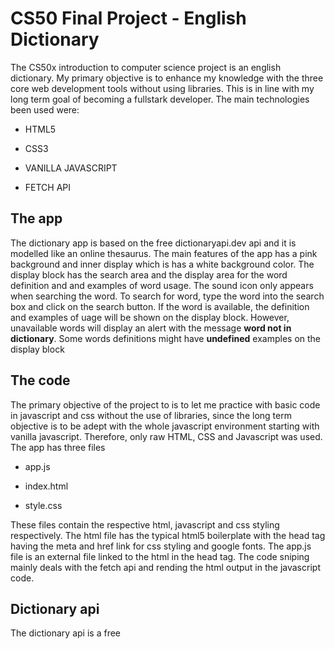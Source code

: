 # CS50 Final Project - English Dictionary
The CS50x introduction to computer science project is an english dictionary. My primary objective is to enhance my knowledge with the three core web development tools without using libraries. This is in line with my long term goal of becoming a fullstark developer. 
The main technologies been used were:
- HTML5 
* CSS3 
+ VANILLA JAVASCRIPT
- FETCH API

## The app
The dictionary app is based on the free dictionaryapi.dev api and it is modelled like an online thesaurus. The main features of the app has a pink background and inner display which is has a white background color. The display block has the search area and the display area for the word definition and and examples of word usage. 
The sound icon only appears when searching the word.
To search for word, type the word into the search box and click on the search button. If the word is available, the definition and examples of uage will be shown on the display block. However, unavailable words will display an alert with the message **word not in dictionary**. Some words definitions might have **undefined** examples on the display block

## The code
The primary objective of the project to is to let me practice with basic code in javascript and css without the use of libraries, since the long term objective is to be adept with the whole javascript environment starting with vanilla javascript. 
Therefore, only raw HTML, CSS and Javascript was used. The app has three files
- app.js
* index.html
+ style.css

These files contain the respective html, javascript and css styling respectively. 
The html file has the typical html5 boilerplate with the head tag having the meta and href link for css styling and google fonts.
The app.js file is an external file linked to the html in the head tag. The code sniping mainly deals with the fetch api and rending the html output in the javascript code.

## Dictionary api
The dictionary api is a free 
